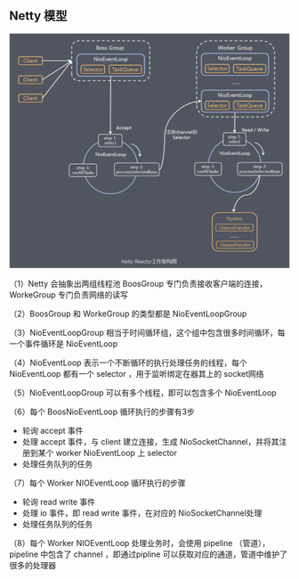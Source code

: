 ## Netty 模型

![服务端Netty Reactor工作架构图](assets/166e428962949a42)

（1）Netty 会抽象出两组线程池 BoosGroup 专门负责接收客户端的连接， WorkeGroup 专门负责网络的读写 

（2）BoosGroup 和 WorkeGroup 的类型都是 NioEventLoopGroup

（3）NioEventLoopGroup 相当于时间循环组，这个组中包含很多时间循环，每一个事件循环是 NioEventLoop

（4）NioEventLoop 表示一个不断循环的执行处理任务的线程，每个 NioEventLoop 都有一个 selector ，用于监听绑定在器其上的 socket网络

（5）NioEventLoopGroup 可以有多个线程，即可以包含多个 NioEventLoop

（6）每个 BoosNioEventLoop 循环执行的步骤有3步

+ 轮询 accept 事件
+ 处理 accept 事件，与 client 建立连接，生成 NioSocketChannel，并将其注册到某个 worker NioEventLoop 上 selector
+ 处理任务队列的任务

（7）每个 Worker NIOEventLoop 循环执行的步骤
+ 轮询 read write 事件
+ 处理 io 事件，即 read write 事件，在对应的 NioSocketChannel处理
+ 处理任务队列的任务

（8）每个 Worker NIOEventLoop 处理业务时，会使用 pipeline （管道），pipeline 中包含了 channel ，即通过pipline 可以获取对应的通道，管道中维护了很多的处理器   